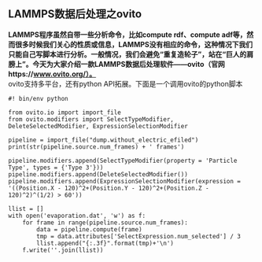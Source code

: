 ## LAMMPS数据后处理之ovito  
**LAMMPS程序虽然自带一些分析命令，比如compute rdf、compute adf等，然而很多时候我们关心的性质或信息，LAMMPS没有相应的命令，这种情况下我们只能自己写脚本进行分析。一般情况，我们会避免“重复造轮子”，站在“巨人的肩膀上”。今天为大家介绍一款LAMMPS数据后处理软件——ovito（官网https://www.ovito.org/）。**  
ovito支持多平台，还有python API拓展。下面是一个调用ovito的python脚本  
```
#! bin/env python

from ovito.io import import_file
from ovito.modifiers import SelectTypeModifier, DeleteSelectedModifier, ExpressionSelectionModifier

pipeline = import_file("dump.without_electric_efiled")
print(str(pipeline.source.num_frames) + ' frames')

pipeline.modifiers.append(SelectTypeModifier(property = 'Particle Type', types = {'Type 3'}))
pipeline.modifiers.append(DeleteSelectedModifier())
pipeline.modifiers.append(ExpressionSelectionModifier(expression = '((Position.X - 120)^2+(Position.Y - 120)^2+(Position.Z - 120)^2)^(1/2) > 60'))

llist = []
with open('evaporation.dat', 'w') as f:
    for frame in range(pipeline.source.num_frames):
        data = pipeline.compute(frame)
        tmp = data.attributes['SelectExpression.num_selected'] / 3
        llist.append("{:.3f}".format(tmp)+'\n')
    f.write(''.join(llist))
```